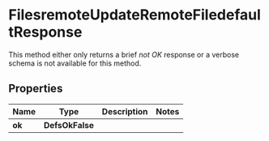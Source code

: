 

# FilesremoteUpdateRemoteFiledefaultResponse

This method either only returns a brief _not OK_ response or a verbose schema is not available for this method.

## Properties

| Name | Type | Description | Notes |
|------------ | ------------- | ------------- | -------------|
|**ok** | **DefsOkFalse** |  |  |



